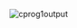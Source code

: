 ![cprog1output](https://user-images.githubusercontent.com/123589710/218903026-e89cc2c8-b582-4a95-b803-4a4e0854974c.png)
